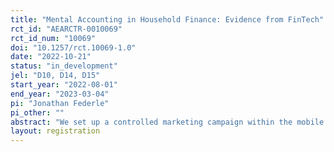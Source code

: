 ```yaml
---
title: "Mental Accounting in Household Finance: Evidence from FinTech"
rct_id: "AEARCTR-0010069"
rct_id_num: "10069"
doi: "10.1257/rct.10069-1.0"
date: "2022-10-21"
status: "in_development"
jel: "D10, D14, D15"
start_year: "2022-08-01"
end_year: "2023-03-04"
pi: "Jonathan Federle"
pi_other: ""
abstract: "We set up a controlled marketing campaign within the mobile app of a European bank. In particular, we nudge treated users to create and use separate sub-accounts to explicitly implement mental accounting in their personal finances: The banks' clients are recommended to create separate banking accounts for their day to day finances, i.e. for things that they "need" to buy and things that they "want" to buy, for their buffer savings, and for their short- and medium-term goals (e.g., a new laptop or a new car). We subsequently measure the effect of using sub-accounts, i.e. adopting mental accounting, on the clients' financial behaviour. This includes changes in income, spending, and saving. We further conduct a survey to measure whether the application of mental accounting has increased the client's subjective financial health."
layout: registration
---
```


